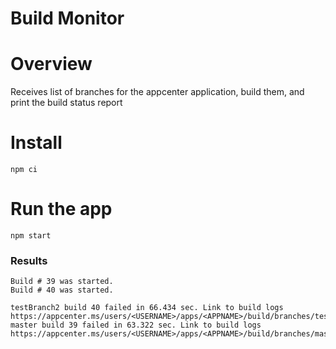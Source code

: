 # Build Monitor
# Overview
Receives list of branches for the appcenter application, build them, and print the build status report
# Install
```
npm ci
```

# Run the app

```
npm start
```

### Results
```
Build # 39 was started.
Build # 40 was started.

testBranch2 build 40 failed in 66.434 sec. Link to build logs https://appcenter.ms/users/<USERNAME>/apps/<APPNAME>/build/branches/testBranch2/builds/40       
master build 39 failed in 63.322 sec. Link to build logs https://appcenter.ms/users/<USERNAME>/apps/<APPNAME>/build/branches/master/builds/39
```
